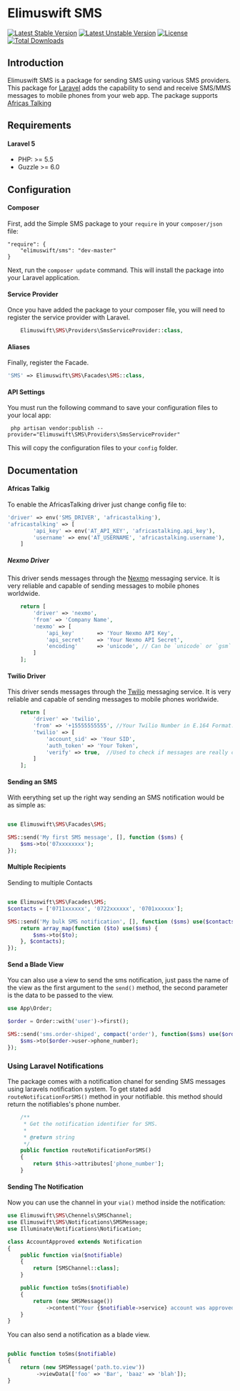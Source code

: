 Elimuswift SMS
==============


[![Latest Stable Version](https://poser.pugx.org/elimuswift/sms/v/stable.svg)](https://packagist.org/packages/elimuswift/sms)
[![Latest Unstable Version](https://poser.pugx.org/elimuswift/sms/v/unstable.svg)](https://packagist.org/packages/elimuswift/sms)
[![License](https://poser.pugx.org/elimuswift/sms/license.svg)](https://packagist.org/packages/elimuswift/sms)
[![Total Downloads](https://poser.pugx.org/elimuswift/sms/downloads.svg)](https://packagist.org/packages/elimuswift/sms)

<a id="docs-introduction"></a>
## Introduction
Elimuswift SMS is a package for sending SMS using various SMS providers. This package for [Laravel](http://laravel.com/) adds the capability to send and receive SMS/MMS messages to mobile phones from your web app. The package supports [Africas Talking](https://www.africastalking.com/)


<a id="docs-requirements"></a>
## Requirements

#### Laravel 5
* PHP: >= 5.5
* Guzzle >= 6.0

<a id="docs-configuration"></a>
## Configuration

#### Composer

First, add the Simple SMS package to your `require` in your `composer/json` file:

    "require": {
        "elimuswift/sms": "dev-master"
    }

Next, run the `composer update` command.  This will install the package into your Laravel application.

#### Service Provider

Once you have added the package to your composer file, you will need to register the service provider with Laravel.

```php
	Elimuswift\SMS\Providers\SmsServiceProvider::class,
```

#### Aliases

Finally, register the Facade.

```php
'SMS' => Elimuswift\SMS\Facades\SMS::class,
```

#### API Settings

You must run the following command to save your configuration files to your local app:

     php artisan vendor:publish --provider="Elimuswift\SMS\Providers\SmsServiceProvider"

This will copy the configuration files to your `config` folder.


## Documentation
####  Africas Talkig

To enable the AfricasTalking driver just change config file to:

```php
'driver' => env('SMS_DRIVER', 'africastalking'),
'africastalking' => [
        'api_key' => env('AT_API_KEY', 'africastalking.api_key'),
        'username' => env('AT_USERNAME', 'africastalking.username'),
    ]
``` 
<a id="docs-nexmo-driver"></a>
#####  Nexmo Driver

This driver sends messages through the [Nexmo](https://www.nexmo.com/product/messaging/) messaging service.  It is very reliable and capable of sending messages to mobile phones worldwide.
```php
    return [
        'driver' => 'nexmo',
        'from' => 'Company Name',
        'nexmo' => [
            'api_key'       => 'Your Nexmo API Key',
            'api_secret'    => 'Your Nexmo API Secret',
            'encoding'      => 'unicode', // Can be `unicode` or `gsm`
        ]
    ]; 
```

<a id="docs-twilio-driver"></a>
#### Twilio Driver

This driver sends messages through the [Twilio](https://www.twilio.com/sms) messaging service.  It is very reliable and capable of sending messages to mobile phones worldwide.

```php
    return [
        'driver' => 'twilio',
        'from' => '+15555555555', //Your Twilio Number in E.164 Format.
        'twilio' => [
            'account_sid' => 'Your SID',
            'auth_token' => 'Your Token',
            'verify' => true,  //Used to check if messages are really coming from Twilio.
        ]
    ];
```
<a id="docs-send-sms"></a>
#### Sending an SMS

With eerything set up the right way sending an SMS notification would be as simple as:

```php

use Elimuswift\SMS\Facades\SMS;

SMS::send('My first SMS message', [], function ($sms) {
	$sms->to('07xxxxxxxx');
}); 
```
#### Multiple Recipients

Sending to multiple Contacts 

```php

use Elimuswift\SMS\Facades\SMS;
$contacts = ['0711xxxxxx', '0722xxxxxx', '0701xxxxxx'];

SMS::send('My bulk SMS notification', [], function ($sms) use($contacts) {
	return array_map(function ($to) use($sms) {
		$sms->to($to);
	}, $contacts);	
}); 

```

#### Send a Blade View

You can also use a view to send the sms notification, just pass the name of the view as the first argument to the `send()` method, the second parameter is the data to be passed to the view.
```php
use App\Order;

$order = Order::with('user')->first();

SMS::send('sms.order-shiped', compact('order'), function($sms) use($order) {
    $sms->to($order->user->phone_number);
});
```

### Using Laravel Notifications

The package comes with a notification chanel for sending SMS messages using laravels notification system. To get stated add `routeNotificationForSMS()` method in your notifiable. this method should return the notifiables's phone number.

```php
    /**
     * Get the notification identifier for SMS.
     *
     * @return string
     */
    public function routeNotificationForSMS()
    {
        return $this->attributes['phone_number'];
    }
``` 

#### Sending The Notification
Now you can use the channel in your `via()` method inside the notification:

```php
use Elimuswift\SMS\Chennels\SMSChannel;
use Elimuswift\SMS\Notifications\SMSMessage;
use Illuminate\Notifications\Notification;

class AccountApproved extends Notification
{
    public function via($notifiable)
    {
        return [SMSChannel::class];
    }

    public function toSms($notifiable)
    {
        return (new SMSMessage())
            ->content("Your {$notifiable->service} account was approved!");
    }
}
```
You can also send a notification as a blade view.

```php

public function toSms($notifiable)
{
    return (new SMSMessage('path.to.view'))
         ->viewData(['foo' => 'Bar', 'baaz' => 'blah']);
}

```


